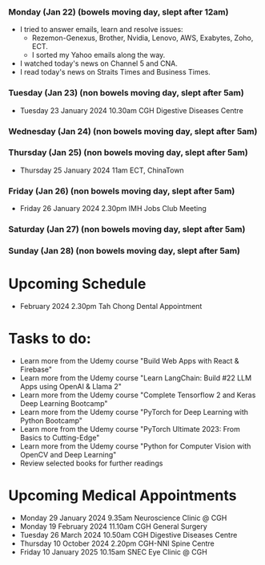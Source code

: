 ### Monday (Jan 22) (bowels moving day, slept after 12am)
- I tried to answer emails, learn and resolve issues:
    - Rezemon-Genexus, Brother, Nvidia, Lenovo, AWS, Exabytes, Zoho, ECT.
    - I sorted my Yahoo emails along the way.
- I watched today's news on Channel 5 and CNA.
- I read today's news on Straits Times and Business Times.

### Tuesday (Jan 23) (non bowels moving day, slept after 5am)
- Tuesday 23 January 2024 10.30am CGH Digestive Diseases Centre


### Wednesday (Jan 24) (non bowels moving day, slept after 5am)


### Thursday (Jan 25) (non bowels moving day, slept after 5am)
- Thursday 25 January 2024 11am ECT, ChinaTown


### Friday (Jan 26) (non bowels moving day, slept after 5am)
- Friday 26 January 2024 2.30pm IMH Jobs Club Meeting


### Saturday (Jan 27) (non bowels moving day, slept after 5am)


### Sunday (Jan 28) (non bowels moving day, slept after 5am)




# Upcoming Schedule
- February 2024 2.30pm Tah Chong Dental Appointment

# Tasks to do:
- Learn more from the Udemy course "Build Web Apps with React & Firebase"
- Learn more from the Udemy course "Learn LangChain: Build #22 LLM Apps using OpenAI & Llama 2"
- Learn more from the Udemy course "Complete Tensorflow 2 and Keras Deep Learning Bootcamp"
- Learn more from the Udemy course "PyTorch for Deep Learning with Python Bootcamp"
- Learn more from the Udemy course "PyTorch Ultimate 2023: From Basics to Cutting-Edge"
- Learn more from the Udemy course "Python for Computer Vision with OpenCV and Deep Learning"
- Review selected books for further readings

# Upcoming Medical Appointments
- Monday 29 January 2024 9.35am Neuroscience Clinic @ CGH
- Monday 19 February 2024 11.10am CGH General Surgery
- Tuesday 26 March 2024 10.50am CGH Digestive Diseases Centre
- Thursday 10 October 2024 2.20pm CGH-NNI Spine Centre
- Friday 10 January 2025 10.15am SNEC Eye Clinic @ CGH
